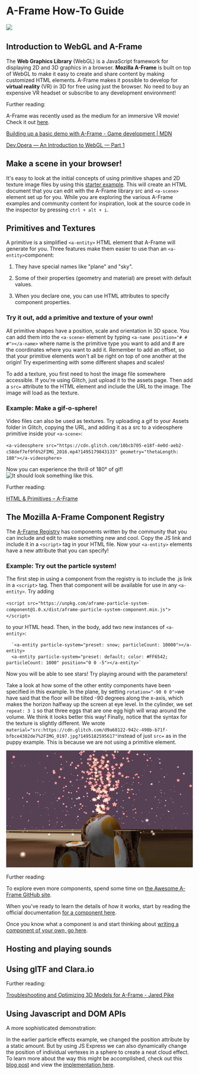 # A-Frame How-To Guide
<img src = "https://upload.wikimedia.org/wikipedia/commons/8/86/Manproposesgoddisposes.jpg">

## Introduction to WebGL and A-Frame

The **Web Graphics Library** (WebGL) is a JavaScript framework for displaying 2D and 3D graphics in a browser.
**Mozilla A-Frame** is built on top of WebGL to make it easy to create and share content by making customized HTML elements.
A-Frame makes it possible to develop for **virtual reality** (VR) in 3D for free using just the browser.
No need to buy an expensive VR headset or subscribe to any development environment!

Further reading: 

A-Frame was recently used as the medium for an immersive VR movie! Check it out [here](https://t.co/tX8hwAA7uU).

[Building up a basic demo with A-Frame - Game development | MDN](https://developer.mozilla.org/en-US/docs/Games/Techniques/3D_on_the_web/Building_up_a_basic_demo_with_A-Frame)

[Dev.Opera — An Introduction to WebGL — Part 1](https://dev.opera.com/articles/introduction-to-webgl-part-1/#implementations)

## Make a scene in your browser!

It's easy to look at the initial concepts of using primitive shapes and 2D texture image files by using this [starter example](https://glitch.com/~aframe). This will create an HTML document that you can edit with the A-Frame library src and `<a-scene>` element set up for you. While you are exploring the various A-Frame examples and community content for inspiration, look at the source code in the inspector by pressing `ctrl + alt + i`.

## Primitives and Textures

A primitive is a simplified `<a-entity>` HTML element that A-Frame will generate for you. Three features make them easier to use than an `<a-entity>`component: 

1. They have special names like "plane" and "sky". 

2. Some of their properties (geometry and material) are preset with default values.

3. When you declare one, you can use HTML attributes to specify component properties.

### Try it out, add a primitive and texture of your own!
All primitive shapes have a position, scale and orientation in 3D space. You can add them into the `<a-scene>` element by typing `<a-name position="# # #"></a-name>` where name is the primitive type you want to add and # are the coordinates where you want to add it. Remember to add an offset, so that your primitive elements won't all be right on top of one another at the origin! Try experimenting with some different shapes and scales!

To add a texture, you first need to host the image file somewhere accessible. If you're using Glitch, just upload it to the assets page. Then add a `src=` attribute to the HTML element and include the URL to the image. The image will load as the texture.

### Example: Make a gif-o-sphere!
Video files can also be used as textures. Try uploading a gif to your Assets folder in Glitch, copying the URL, and adding it as a src to a videosphere primitive inside your `<a-scene>`:

`<a-videosphere src="https://cdn.glitch.com/10bcb705-e18f-4e0d-aeb2-c58def7ef9f6%2FIMG_2016.mp4?1495179843133"
geometry="thetaLength: 180"></a-videosphere>`

Now you can experience the thrill of 180° of gif!
![It should look something like this.](https://github.com/buntel/A-Frame-How-To-Guide/blob/puppysphere/puppygif.gif)

Further reading:

[HTML & Primitives – A-Frame](https://aframe.io/docs/0.5.0/introduction/html-and-primitives.html)

## The Mozilla A-Frame Component Registry
The [A-Frame Registry](https://aframe.io/aframe-registry/) has components written by the community that you can include and edit to make something new and cool. Copy the JS link and include it in a `<script>` tag in your HTML file. Now your `<a-entity>` elements have a new attribute that you can specify! 

### Example: Try out the particle system!
The first step in using a component from the registry is to include the .js link in a `<script>` tag. Then that component will be available for use in any `<a-entity>`. Try adding

`<script src="https://unpkg.com/aframe-particle-system-component@1.0.x/dist/aframe-particle-system-component.min.js"></script>`

to your HTML head. Then, in the body, add two new instances of `<a-entity>`:

      `<a-entity particle-system="preset: snow; particleCount: 10000"></a-entity>
      <a-entity particle-system="preset: default; color: #FF6542; particleCount: 1000" position="0 0 -5"></a-entity>`

Now you will be able to see stars! Try playing around with the parameters!

Take a look at how some of the other entity components have been specified in this example.
In the plane, by setting `rotation="-90 0 0">`we have said that the floor will be tilted -90 degrees along the x-axis, which makes the horizon halfway up the screen at eye level.
In the cylinder, we set `repeat: 3 1` so that three eggs that are one egg high will wrap around the volume. We think it looks better this way!
Finally, notice that the syntax for the texture is slightly different. We wrote `material="src:https://cdn.glitch.com/d9a68122-942c-498b-b71f-bfbce4382de7%2FIMG_0197.jpg?1495182595617"`instead of just `src=` as in the puppy example. This is because we are not using a primitive element.

![It should look something like this.](https://github.com/buntel/A-Frame-How-To-Guide/blob/eggsplosion/eggstars.gif)

Further reading:

To explore even more components, spend some time on [the Awesome A-Frame GitHub site](https://github.com/aframevr/awesome-aframe). 

When you've ready to learn the details of how it works, start by reading the official documentation [for a component here](https://aframe.io/docs/0.5.0/core/component.html).

Once you know what a component is and start thinking about [writing a component of your own, go here](https://aframe.io/docs/0.5.0/introduction/writing-a-component.html).

## Hosting and playing sounds



## Using glTF and Clara.io

Further reading:

[Troubleshooting and Optimizing 3D Models for A-Frame - Jared Pike](https://dev.opera.com/articles/introduction-to-webgl-part-1/#implementations)

## Using Javascript and DOM APIs

A more sophisticated demonstration:

In the earlier particle effects example, we changed the position attribute by a static amount. But by using JS Express we can also dynamically change the position of individual vertexes in a sphere to create a neat cloud effect. To learn more about the way this might be accomplished, check out this [blog post](https://www.clicktorelease.com/blog/vertex-displacement-noise-3d-webgl-glsl-three-js/) and view the [implementation here](https://aframe-displacement-shader.glitch.me/).

